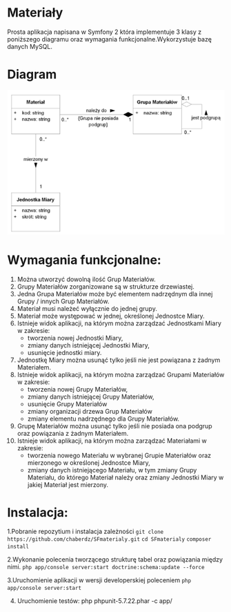 # Materiały

Prosta aplikacja napisana w Symfony 2 która implementuje 3 klasy z poniższego diagramu oraz wymagania funkcjonalne.Wykorzystuje bazę danych MySQL.
# Diagram
![alt text](https://raw.githubusercontent.com/chaberdz/SFmaterialy/opis/web/materialy_uml.PNG)

# Wymagania funkcjonalne:
1. Można utworzyć dowolną ilość Grup Materiałów.
2. Grupy Materiałów zorganizowane są w strukturze drzewiastej.
3. Jedna Grupa Materiałów może być elementem nadrzędnym dla innej Grupy / innych Grup Materiałów.
4. Materiał musi należeć wyłącznie do jednej grupy.
5. Materiał może występować w jednej, określonej Jednostce Miary.
6. Istnieje widok aplikacji, na którym można zarządzać Jednostkami Miary w zakresie:
    - tworzenia nowej Jednostki Miary,
    - zmiany danych istniejącej Jednostki Miary,
    - usunięcie jednostki miary.
7. Jednostkę Miary można usunąć tylko jeśli nie jest powiązana z żadnym Materiałem.
8. Istnieje widok aplikacji, na którym można zarządzać Grupami Materiałów w zakresie:
    - tworzenia nowej Grupy Materiałów,
    - zmiany danych istniejącej Grupy Materiałów,
    - usunięcie Grupy Materiałów
    - zmiany organizacji drzewa Grup Materiałów
    - zmiany elementu nadrzędnego dla Grupy Materiałów.
9. Grupę Materiałów można usunąć tylko jeśli nie posiada ona podgrup oraz powiązania z żadnym Materiałem.
10. Istnieje widok aplikacji, na którym można zarządzać Materiałami w zakresie:
    - tworzenia nowego Materiału w wybranej Grupie Materiałów oraz mierzonego w określonej Jednostce Miary,
    - zmiany danych istniejącego Materiału, w tym zmiany Grupy Materiału, do którego Materiał należy oraz zmiany Jednostki Miary w jakiej   Materiał jest mierzony.

# Instalacja:
1.Pobranie repozytium i instalacja zależności
`git clone https://github.com/chaberdz/SFmaterialy.git`
`cd SFmaterialy`
`composer install`

2.Wykonanie polecenia tworzącego strukturę tabel oraz powiązania między nimi.
`php app/console server:start doctrine:schema:update --force`


3.Uruchomienie aplikacji w wersji developerskiej poleceniem `php app/console server:start`

4. Uruchomienie testów: php phpunit-5.7.22.phar -c app/
